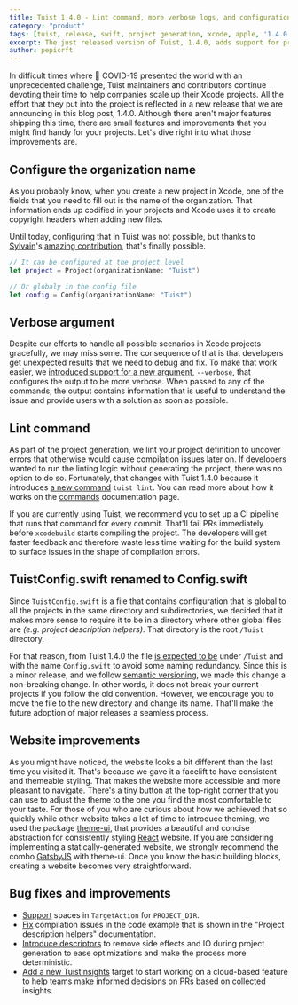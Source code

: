 ```yaml
---
title: Tuist 1.4.0 - Lint command, more verbose logs, and configuration of the project organization
category: "product"
tags: [tuist, release, swift, project generation, xcode, apple, '1.4.0']
excerpt: The just released version of Tuist, 1.4.0, adds support for printing more verbose logs, and configuring the Xcode organization.
author: pepicrft
---
```


In difficult times where 🦠 COVID-19 presented the world with an unprecedented challenge,
Tuist maintainers and contributors continue devoting their time to help companies scale up their Xcode projects.
All the effort that they put into the project is reflected in a new release that we are announcing in this blog post, 1.4.0.
Although there aren't major features shipping this time, there are small features and improvements that you might find handy for your projects.
Let's dive right into what those improvements are.

## Configure the organization name

As you probably know,
when you create a new project in Xcode,
one of the fields that you need to fill out is the name of the organization.
That information ends up codified in your projects
and Xcode uses it to create copyright headers when adding new files.

Until today,
configuring that in Tuist was not possible,
but thanks to [Sylvain](https://github.com/c0diq)'s [amazing contribution](https://github.com/tuist/tuist/pull/1062),
that's finally possible.

```swift
// It can be configured at the project level
let project = Project(organizationName: "Tuist")

// Or globaly in the config file
let config = Config(organizationName: "Tuist")
```

## Verbose argument

Despite our efforts to handle all possible scenarios in Xcode projects gracefully,
we may miss some.
The consequence of that is that developers get unexpected results that we need to debug and fix.
To make that work easier,
we [introduced support for a new argument](https://github.com/tuist/tuist/pull/1027), `--verbose`,
that configures the output to be more verbose.
When passed to any of the commands,
the output contains information that is useful to understand the issue and provide users with a solution as soon as possible.

## Lint command

As part of the project generation,
we lint your project definition to uncover errors that otherwise would cause compilation issues later on.
If developers wanted to run the linting logic without generating the project,
there was no option to do so.
Fortunately, that changes with Tuist 1.4.0 because it introduces [a new command](https://github.com/tuist/tuist/pull/1043) `tuist lint`.
You can read more about how it works on the [commands](https://docs.old.tuist.io/commands/linting/) documentation page.

If you are currently using Tuist,
we recommend you to set up a CI pipeline that runs that command for every commit.
That'll fail PRs immediately before `xcodebuild` starts compiling the project.
The developers will get faster feedback and therefore waste less time waiting for the build system to surface issues in the shape of compilation errors.

## TuistConfig.swift renamed to Config.swift

Since `TuistConfig.swift` is a file that contains configuration that is global to all the projects in the same directory and subdirectories,
we decided that it makes more sense to require it to be in a directory where other global files are _(e.g. project description helpers)_.
That directory is the root `/Tuist` directory.

For that reason, from Tuist 1.4.0 the file [is expected to be](https://github.com/tuist/tuist/pull/1083) under `/Tuist` and with the name `Config.swift` to avoid some naming redundancy.
Since this is a minor release,
and we follow [semantic versioning](https://semver.org/),
we made this change a non-breaking change.
In other words,
it does not break your current projects if you follow the old convention.
However,
we encourage you to move the file to the new directory and change its name.
That'll make the future adoption of major releases a seamless process.

## Website improvements

As you might have noticed,
the website looks a bit different than the last time you visited it.
That's because we gave it a facelift to have consistent and themeable styling.
That makes the website more accessible and more pleasant to navigate.
There's a tiny button at the top-right corner that you can use to adjust the theme to the one you find the most comfortable to your taste.
For those of you who are curious about how we achieved that so quickly while other website takes a lot of time to introduce theming,
we used the package [theme-ui](https://theme-ui.com/),
that provides a beautiful and concise abstraction for consistently styling [React](https://reactjs.org/) website.
If you are considering implementing a statically-generated website,
we strongly recommend the combo [GatsbyJS](https://www.gatsbyjs.org/) with theme-ui.
Once you know the basic building blocks,
creating a website becomes very straightforward.

## Bug fixes and improvements

- [Support](https://github.com/tuist/tuist/pull/1037) spaces in `TargetAction` for `PROJECT_DIR`.
- [Fix](https://github.com/tuist/tuist/pull/1081) compilation issues in the code example that is shown in the "Project description helpers" documentation.
- [Introduce descriptors](https://github.com/tuist/tuist/pull/1007) to remove side effects and IO during project generation to ease optimizations and make the process more deterministic.
- [Add a new TuistInsights](https://github.com/tuist/tuist/pull/1084) target to start working on a cloud-based feature to help teams make informed decisions on PRs based on collected insights.
